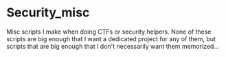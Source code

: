 # Security_misc
Misc scripts I make when doing CTFs or security helpers.
None of these scripts are big enough that I want a dedicated project for any of them, but scripts that are big enough that I don't necessarily want them memorized...
